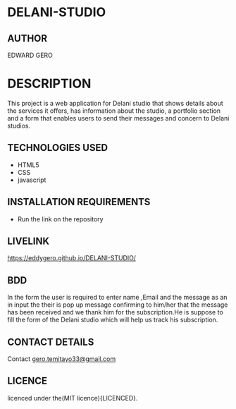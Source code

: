 
# DELANI-STUDIO

## AUTHOR

EDWARD GERO

# DESCRIPTION
This project is a web application for Delani studio that shows details about the services it offers, has information about the studio, a portfolio section and a form that enables users to send their messages and concern to Delani studios.

## TECHNOLOGIES USED
* HTML5
* CSS
* javascript

## INSTALLATION REQUIREMENTS
* Run the link on the repository 

## LIVELINK
https://eddygero.github.io/DELANI-STUDIO/


 ## BDD
In the form the user is required to enter name ,Email and the message as an in input the their is pop up message confirming to him/her that the message has been received and we thank him for the subscription.He is suppose to fill the form of the Delani studio which will help us track his subscription.

## CONTACT DETAILS
Contact gero.temitayo33@gmail.com

## LICENCE

licenced under the(MIT licence){LICENCED}.
